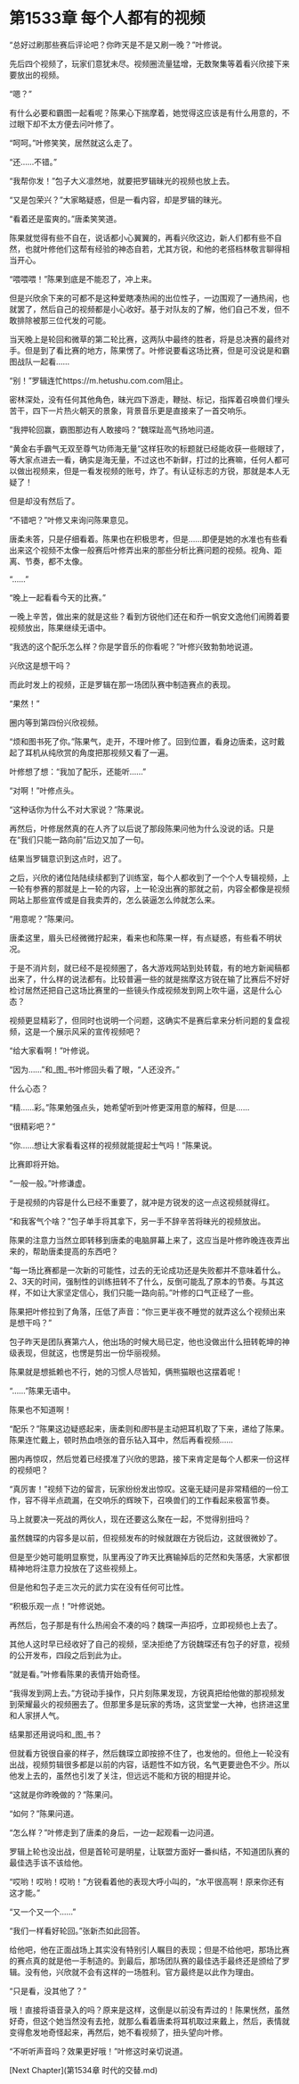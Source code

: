 # 第1533章 每个人都有的视频

“总好过刷那些赛后评论吧？你昨天是不是又刷一晚？”叶修说。

先后四个视频了，玩家们意犹未尽。视频圈流量猛增，无数聚集等着看兴欣接下来要放出的视频。

“嗯？”

有什么必要和霸图一起看呢？陈果心下揣摩着，她觉得这应该是有什么用意的，不过眼下却不太方便去问叶修了。

“呵呵。”叶修笑笑，居然就这么走了。

“还……不错。”

“我帮你发！”包子大义凛然地，就要把罗辑昧光的视频也放上去。

“又是包荣兴？”大家略疑惑，但是一看内容，却是罗辑的昧光。

“看着还是蛮爽的。”唐柔笑笑道。

陈果就觉得有些不自在，说话都小心翼翼的，再看兴欣这边，新人们都有些不自然，也就叶修他们这帮有经验的神态自若，尤其方锐，和他的老搭档林敬言聊得相当开心。

“喂喂喂！”陈果到底是不能忍了，冲上来。

但是兴欣余下来的可都不是这种爱瞎凑热闹的出位性子，一边围观了一通热闹，也就罢了，然后自己的视频都是小心收好。基于对队友的了解，他们自己不发，但不敢排除被那三位代发的可能。

当天晚上是轮回和微草的第二轮比赛，这两队中最终的胜者，将是总决赛的最终对手。但是到了看比赛的地方，陈果愣了。叶修说要看这场比赛，但是可没说是和霸图战队一起看……

“别！”罗辑连忙https://m.hetushu.com.com阻止。

密林深处，没有任何其他角色，昧光四下游走，鞭挞、标记，指挥着召唤兽们埋头苦干，四下一片热火朝天的景象，背景音乐更是直接来了一首交响乐。

“我押轮回赢，霸图那边有人敢接吗？”魏琛趾高气扬地问道。

“黄金右手霸气无双至尊气功师海无量”这样狂吹的标题就已经能收获一些眼球了，等大家点进去一看，确实是海无量，不过这也不新鲜，打过的比赛嘛，任何人都可以做出视频来，但是一看发视频的账号，炸了。有认证标志的方锐，那就是本人无疑了！

但是却没有然后了。

“不错吧？”叶修又来询问陈果意见。

唐柔未答，只是仔细看着。陈果也在积极思考，但是……即便是她的水准也有些看出来这个视频不太像一般赛后叶修弄出来的那些分析比赛问题的视频。视角、距离、节奏，都不太像。

“……”

“晚上一起看看今天的比赛。”

一晚上辛苦，做出来的就是这些？看到方锐他们还在和乔一帆安文逸他们闹腾着要视频放出，陈果继续无语中。

“我选的这个配乐怎么样？你是学音乐的你看呢？”叶修兴致勃勃地说道。

兴欣这是想干吗？

而此时发上的视频，正是罗辑在那一场团队赛中制造赛点的表现。

“果然！”

圈内等到第四份兴欣视频。

“烦和图书死了你。”陈果气，走开，不理叶修了。回到位置，看身边唐柔，这时戴起了耳机从纯欣赏的角度把那视频又看了一遍。

叶修想了想：“我加了配乐，还能听……”

“对啊！”叶修点头。

“这种话你为什么不对大家说？”陈果说。

再然后，叶修居然真的在人齐了以后说了那段陈果问他为什么没说的话。只是在“我们只能一路向前”后边又加了一句。

结果当罗辑意识到这点时，迟了。

之后，兴欣的诸位陆陆续续都到了训练室，每个人都收到了一个个人专辑视频，上一轮有参赛的那就是上一轮的内容，上一轮没出赛的那就之前，内容全都像是视频网站上那些宣传或是自我卖弄的，怎么装逼怎么帅就怎么来。

“用意呢？”陈果问。

唐柔这里，眉头已经微微拧起来，看来也和陈果一样，有点疑惑，有些看不明状况。

于是不消片刻，就已经不是视频圈了，各大游戏网站到处转载，有的地方新闻稿都出来了，什么样的说法都有。比较普遍一些的就是揣摩这方锐在输了比赛后不好好检讨居然还把自己这场比赛里的一些镜头作成视频发到网上吹牛逼，这是什么心态？

视频更显精彩了，但同时也说明一个问题，这确实不是赛后拿来分析问题的复盘视频，这是一个展示风采的宣传视频吧？

“给大家看啊！”叶修说。

“因为……”和_图_书叶修回头看了眼，“人还没齐。”

什么心态？

“精……彩。”陈果勉强点头，她希望听到叶修更深用意的解释，但是……

“很精彩吧？”

“你……想让大家看看这样的视频就能提起士气吗！”陈果说。

比赛即将开始。

“一般一般。”叶修谦虚。

于是视频的内容是什么已经不重要了，就冲是方锐发的这一点这视频就得红。

“和我客气个啥？”包子单手将其拿下，另一手不辞辛苦将昧光的视频放出。

陈果的注意力当然立即转移到唐柔的电脑屏幕上来了，这应当是叶修昨晚连夜弄出来的，帮助唐柔提高的东西吧？

“每一场比赛都是一次新的可能性，过去的无论成功还是失败都并不意味着什么。2、3天的时间，强制性的训练扭转不了什么，反倒可能乱了原本的节奏。与其这样，不如让大家坚定信心，我们只能一路向前。”叶修的口气正经了一些。

陈果把叶修拉到了角落，压低了声音：“你三更半夜不睡觉的就弄这么个视频出来是想干吗？”

包子昨天是团队赛第六人，他出场的时候大局已定，他也没做出什么扭转乾坤的神级表现，但就这，也愣是剪出一份华丽视频。

陈果就是想抵赖也不行，她的习惯人尽皆知，俩熊猫眼也这摆着呢！

“……”陈果无语中。

陈果也不知道啊！

“配乐？”陈果这边疑惑起来，唐柔则和*图*书是主动把耳机取了下来，递给了陈果。陈果连忙戴上，顿时热血喷张的音乐钻入耳中，然后再看视频……

圈内再惊叹，然后觉着已经摸准了兴欣的思路，接下来肯定是每个人都来一份这样的视频吧？

“真厉害！”视频下边的留言，玩家纷纷发出惊叹。这毫无疑问是非常精细的一份工作，容不得半点疏漏，在交响乐的辉映下，召唤兽们的工作看起来极富节奏。

马上就要决一死战的两伙人，现在还要这么聚在一起，不觉得别扭吗？

虽然魏琛的内容多是以前，但视频发布的时候就跟在方锐后边，这就很微妙了。

但是至少她可能明显察觉，队里再没了昨天比赛输掉后的茫然和失落感，大家都很精神地将注意力投放在了这些视频上。

但是他和包子走三次元的武力实在没有任何可比性。

“积极乐观一点！”叶修说她。

再然后，包子那是有什么热闹会不凑的吗？魏琛一声招呼，立即视频也上去了。

其他人这时早已经收好了自己的视频，坚决拒绝了方锐魏琛还有包子的好意，视频的公开发布，四段之后到此为止。

“就是看。”叶修看陈果的表情开始奇怪。

“我得发到网上去。”方锐动手操作，只片刻陈果发现，方锐真把给他做的那视频发到荣耀最火的视频圈去了。但那里多是玩家的秀场，这货堂堂一大神，也挤进这里和人家拼人气。

结果那还用说吗和_图_书？

但就看方锐很自豪的样子，然后魏琛立即按捺不住了，也发他的。但他上一轮没有出战，视频剪辑很多都是以前的内容，话题性不如方锐，名气更要逊色不少。所以他发上去的，虽然也引发了关注，但远远不能和方锐的相提并论。

“这就是你昨晚做的？”陈果问。

“如何？”陈果问道。

“怎么样？”叶修走到了唐柔的身后，一边一起观看一边问道。

罗辑上轮也没出战，但是首轮可是明星，让联盟方面好一番纠结，不知道团队赛的最佳选手该不该给他。

“哎哟！哎哟！哎哟！”方锐看着他的表现大呼小叫的，“水平很高啊！原来你还有这才能。”

“又一个又一个……”

“我们一样看好轮回。”张新杰如此回答。

给他吧，他在正面战场上其实没有特别引人瞩目的表现；但是不给他吧，那场比赛的赛点真的就是他一手制造的。到最后，那场团队赛的最佳选手最终还是颁给了罗辑。没有他，兴欣就不会有这样的一场胜利。官方最终是以此作为理由。

“只是看，没其他了？”

哦！直接将语音录入的吗？原来是这样，这倒是以前没有弄过的！陈果恍然，虽然好奇，但这个她当然没有去抢，就那么看着唐柔将耳机取过来戴上，然后，表情就变得愈发地奇怪起来，再然后，她不看视频了，扭头望向叶修。

“不听听声音吗？效果更好哦！”叶修这时亲切说道。



[Next Chapter](第1534章 时代的交替.md)